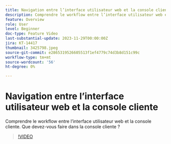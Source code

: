 ```yaml
---
title: Navigation entre l’interface utilisateur web et la console cliente
description: Comprendre le workflow entre l’interface utilisateur web et la console cliente. Que devez-vous faire dans la console cliente ?
feature: Overview
role: User
level: Beginner
doc-type: Feature Video
last-substantial-update: 2023-11-29T00:00:00Z
jira: KT-14417
thumbnail: 3425798.jpeg
source-git-commit: e2865319526605513f1ef4779c74d3b8d151c99c
workflow-type: tm+mt
source-wordcount: '56'
ht-degree: 0%

---
```



# Navigation entre l’interface utilisateur web et la console cliente

Comprendre le workflow entre l’interface utilisateur web et la console cliente. Que devez-vous faire dans la console cliente ?

>[!VIDEO](https://video.tv.adobe.com/v/3425798/?learn=on)
